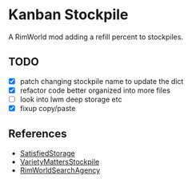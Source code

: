 Kanban Stockpile
===
A RimWorld mod adding a refill percent to stockpiles.

## TODO
- [x] patch changing stockpile name to update the dict
- [x] refactor code better organized into more files
- [ ] look into lwm deep storage etc
- [x] fixup copy/paste

## References
* [SatisfiedStorage](https://steamcommunity.com/sharedfiles/filedetails/?id=2003354028)
* [VarietyMattersStockpile](https://steamcommunity.com/workshop/filedetails/?id=2266068546)
* [RimWorldSearchAgency](https://steamcommunity.com/sharedfiles/filedetails/?id=726479594)
